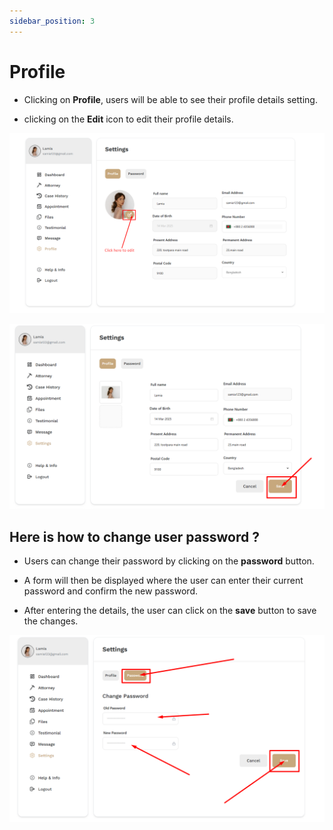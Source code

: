```yaml
---
sidebar_position: 3
---
```


# Profile

- Clicking on **Profile**, users will be able to see their profile details setting.


- clicking on the **Edit** icon to edit their profile details.

![profile](./img/p.png)

![profile](./img/p1.png)

## Here is how to change user password ?

- Users can change their password by clicking on the **password** button.

- A form will then be displayed where the user can enter their current password and confirm the new password. 

- After entering the details, the user can click on the **save** button to save the changes.

![profile](./img/p2.png)